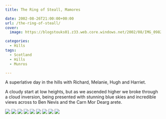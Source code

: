 ```yaml
---
title: The Ring of Steall, Mamores

date: 2002-08-26T21:00:00+00:00
url: /the-ring-of-steall/
cover: 
  image: https://blogstouks01.z33.web.core.windows.net/2002/08/IMG_0982-1.jpg

categories:
  - Hills
tags:
  - Scotland
  - Hills
  - Munros

---
```

A superlative day in the hills with Richard, Melanie, Hugh and Harriet.

A cloudy start at low heights, but as we ascended higher we broke through a cloud inversion, being presented with stunning blue skies and incredible views across to Ben Nevis and the Carn Mor Dearg arete.

![](https://blogstouks01.z33.web.core.windows.net/2023/08/IMG_0989.jpg)
![](https://blogstouks01.z33.web.core.windows.net/2023/08/IMG_0973.jpg)
![](https://blogstouks01.z33.web.core.windows.net/2023/08/IMG_0975.jpg)
![](https://blogstouks01.z33.web.core.windows.net/2023/08/IMG_0979.jpg)
![](https://blogstouks01.z33.web.core.windows.net/2023/08/IMG_0981.jpg)
![](https://blogstouks01.z33.web.core.windows.net/2023/08/IMG_0982.jpg)
![](https://blogstouks01.z33.web.core.windows.net/2023/08/IMG_0984.jpg)
![](https://blogstouks01.z33.web.core.windows.net/2023/08/IMG_0985.jpg)
![](https://blogstouks01.z33.web.core.windows.net/2023/08/IMG_0987.jpg)
